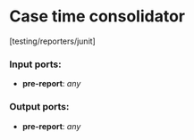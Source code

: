# Case time consolidator

[testing/reporters/junit]

### Input ports:

* __pre-report__: _any_



### Output ports:

* __pre-report__: _any_



